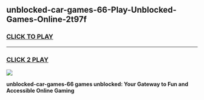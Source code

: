 
## unblocked-car-games-66-Play-Unblocked-Games-Online-2t97f
<h3>
<a href="https://premium76.site?title=unblocked-car-games-66&ref=24A">CLICK TO PLAY</a></h3>
<hr>

<h3>
<a href="https://premium76.site?title=unblocked-car-games-66&ref=24A">CLICK 2 PLAY</a>
  
</h3>

<a href="https://premium76.site?title=unblocked-car-games-66&ref=24A"><img src="https://clearcache.store/games.png"></a>


**unblocked-car-games-66 games unblocked: Your Gateway to Fun and Accessible Online Gaming**

